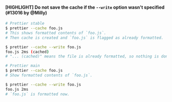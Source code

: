 #### [HIGHLIGHT] Do not save the cache if the `--write` option wasn't specified (#13016 by @Milly)

<!-- prettier-ignore -->
```bash
# Prettier stable
$ prettier --cache foo.js
# This shows formatted contents of `foo.js`.
# Then cache is created and `foo.js` is flagged as already formatted.

$ prettier --cache --write foo.js
foo.js 2ms (cached)
# "... (cached)" means the file is already formatted, so nothing is done this time.

# Prettier main
$ prettier --cache foo.js
# Show formatted contents of `foo.js`.

$ prettier --cache --write foo.js
foo.js 2ms
# `foo.js` is formatted now.
```
